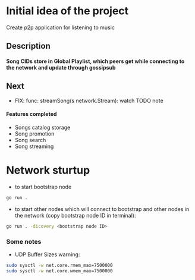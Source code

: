 # Initial idea of the project
Create p2p application for listening to music

## Description
#### Song CIDs store in Global Playlist, which peers get while connecting to the network and update through gossipsub

## Next
- FIX: func: streamSong(s network.Stream): watch TODO note

#### Features completed
- Songs catalog storage
- Song promotion
- Song search
- Song streaming

# Network sturtup
- to start bootstrap node
```bash
go run .
```

- to start other nodes which will connect to bootstrap and other nodes in the network (copy bootstrap node ID in terminal):
```bash
go run . -dicovery <bootstrap node ID>
```



### Some notes
- UDP Buffer Sizes warning:
```bash
sudo sysctl -w net.core.rmem_max=7500000
sudo sysctl -w net.core.wmem_max=7500000
```